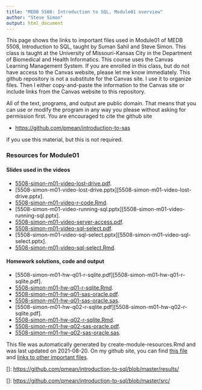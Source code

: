 ```yaml
---
title: "MEDB 5508: Introduction to SQL, Module01 overview"
author: "Steve Simon"
output: html_document
---
```


<!--This file was first created on 2021-07-28.-->

This page shows the links to important files used in Module01 of MEDB 5508, Introduction to SQL, taught by Suman Sahil and Steve Simon. This class is taught at the University of Missouri-Kansas City in the Department of Biomedical and Health Informatics. This course uses the Canvas Learning Management System. If you are enrolled in this class, but do not have access to the Canvas website, please let me know immediately. This github repository is not a substitute for the Canvas site. I use it to organize files. Then I either copy-and-paste the information to the Canvas site or include links from the Canvas website to this repository.

All of the text, programs, and output are public domain. That means that you can use or modify the program in any way you please without asking for permission first. You are encouraged to cite the github site

+ https://github.com/pmean/introduction-to-sas

if you use this material, but this is not required.

### Resources for Module01

#### Slides used in the videos

+ [5508-simon-m01-video-lost-drive.pdf][5508-simon-m01-video-lost-drive.pdf].
+ [5508-simon-m01-video-lost-drive.pptx][5508-simon-m01-video-lost-drive.pptx].
+ [5508-simon-m01-video-r-code.Rmd][5508-simon-m01-video-r-code.Rmd].
+ [5508-simon-m01-video-running-sql.pptx][5508-simon-m01-video-running-sql.pptx].
+ [5508-simon-m01-video-server-access.pdf][5508-simon-m01-video-server-access.pdf].
+ [5508-simon-m01-video-sql-select.pdf][5508-simon-m01-video-sql-select.pdf].
+ [5508-simon-m01-video-sql-select.pptx][5508-simon-m01-video-sql-select.pptx].
+ [5508-simon-m01-video-sql-select.Rmd][5508-simon-m01-video-sql-select.Rmd].

#### Homework solutions, code and output

+ [5508-simon-m01-hw-q01-r-sqlite.pdf][5508-simon-m01-hw-q01-r-sqlite.pdf].
+ [5508-simon-m01-hw-q01-r-sqlite.Rmd][5508-simon-m01-hw-q01-r-sqlite.Rmd].
+ [5508-simon-m01-hw-q01-sas-oracle.pdf][5508-simon-m01-hw-q01-sas-oracle.pdf].
+ [5508-simon-m01-hw-q01-sas-oracle.sas][5508-simon-m01-hw-q01-sas-oracle.sas].
+ [5508-simon-m01-hw-q02-r-sqlite.pdf][5508-simon-m01-hw-q02-r-sqlite.pdf].
+ [5508-simon-m01-hw-q02-r-sqlite.Rmd][5508-simon-m01-hw-q02-r-sqlite.Rmd].
+ [5508-simon-m01-hw-q02-sas-oracle.pdf][5508-simon-m01-hw-q02-sas-oracle.pdf].
+ [5508-simon-m01-hw-q02-sas-oracle.sas][5508-simon-m01-hw-q02-sas-oracle.sas].

This file was automatically generated by create-module-resources.Rmd and was last updated on 2021-08-20. On my github site, you can find [this file][thisf] and [links to other important files][mygit].

<!---my git--->
[thisf]: https://github.com/pmean/introduction-to-sql/blob/master/modules/5508-01-resources.md
[mygit]: https://github.com/pmean/introduction-to-sql/blob/master/README.md

<!---pdf_h--->
[5508-simon-m01-video-lost-drive.pdf]: https://github.com/pmean/introduction-to-sql/blob/master/results/5508-simon-m01-video-lost-drive.pdf
[5508-simon-m01-video-server-access.pdf]: https://github.com/pmean/introduction-to-sql/blob/master/results/5508-simon-m01-video-server-access.pdf
[5508-simon-m01-video-sql-select.pdf]: https://github.com/pmean/introduction-to-sql/blob/master/results/5508-simon-m01-video-sql-select.pdf

<!---ppt_v--->
[]: https://github.com/pmean/introduction-to-sql/blob/master/results/

<!---rmd_h--->
[5508-simon-m01-hw-q01-r-sqlite.Rmd]: https://github.com/pmean/introduction-to-sql/blob/master/src/5508-simon-m01-hw-q01-r-sqlite.Rmd
[5508-simon-m01-hw-q02-r-sqlite.Rmd]: https://github.com/pmean/introduction-to-sql/blob/master/src/5508-simon-m01-hw-q02-r-sqlite.Rmd

<!---rmd_o--->
[]: https://github.com/pmean/introduction-to-sql/blob/master/src/

<!---rmd_v--->
[5508-simon-m01-video-r-code.Rmd]: https://github.com/pmean/introduction-to-sql/blob/master/src/5508-simon-m01-video-r-code.Rmd
[5508-simon-m01-video-sql-select.Rmd]: https://github.com/pmean/introduction-to-sql/blob/master/src/5508-simon-m01-video-sql-select.Rmd

<!---sas_h--->
[5508-simon-m01-hw-q01-sas-oracle.sas]: https://github.com/pmean/introduction-to-sql/blob/master/src/5508-simon-m01-hw-q01-sas-oracle.sas
[5508-simon-m01-hw-q02-sas-oracle.sas]: https://github.com/pmean/introduction-to-sql/blob/master/src/5508-simon-m01-hw-q02-sas-oracle.sas

<!---sas_o--->
[5508-simon-m01-hw-q01-sas-oracle.pdf]: https://github.com/pmean/introduction-to-sql/blob/master/src/5508-simon-m01-hw-q01-sas-oracle.pdf
[5508-simon-m01-hw-q02-sas-oracle.pdf]: https://github.com/pmean/introduction-to-sql/blob/master/src/5508-simon-m01-hw-q02-sas-oracle.pdf
